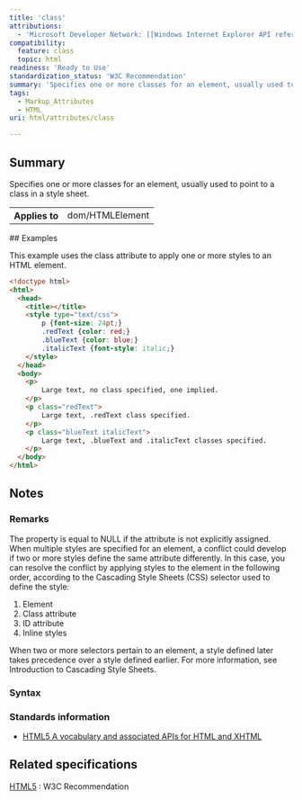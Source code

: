 ```yaml
---
title: 'class'
attributions:
  - 'Microsoft Developer Network: [[Windows Internet Explorer API reference](http://msdn.microsoft.com/en-us/library/ie/hh828809%28v=vs.85%29.aspx) Article]'
compatibility:
  feature: class
  topic: html
readiness: 'Ready to Use'
standardization_status: 'W3C Recommendation'
summary: 'Specifies one or more classes for an element, usually used to point to a class in a style sheet.'
tags:
  - Markup_Attributes
  - HTML
uri: html/attributes/class

---
```

## Summary

Specifies one or more classes for an element, usually used to point to a class in a style sheet.

<table class="wikitable">
<tr>
<th>
Applies to

</th>
<td>
dom/HTMLElement

</td>
</tr>
</table>
## Examples

This example uses the class attribute to apply one or more styles to an HTML element.

``` html
<!doctype html>
<html>
  <head>
    <title></title>
    <style type="text/css">
        p {font-size: 24pt;}
        .redText {color: red;}
        .blueText {color: blue;}
        .italicText {font-style: italic;}
    </style>
  </head>
  <body>
    <p>
        Large text, no class specified, one implied.
    </p>
    <p class="redText">
        Large text, .redText class specified.
    </p>
    <p class="blueText italicText">
        Large text, .blueText and .italicText classes specified.
    </p>
  </body>
</html>
```

## Notes

### Remarks

The property is equal to NULL if the attribute is not explicitly assigned. When multiple styles are specified for an element, a conflict could develop if two or more styles define the same attribute differently. In this case, you can resolve the conflict by applying styles to the element in the following order, according to the Cascading Style Sheets (CSS) selector used to define the style:

1.  Element
2.  Class attribute
3.  ID attribute
4.  Inline styles

When two or more selectors pertain to an element, a style defined later takes precedence over a style defined earlier. For more information, see Introduction to Cascading Style Sheets.

### Syntax

### Standards information

-   [HTML5 A vocabulary and associated APIs for HTML and XHTML](http://go.microsoft.com/fwlink/p/?linkid=221374)

## Related specifications

[HTML5](http://www.w3.org/TR/html5/)
:   W3C Recommendation
